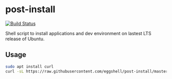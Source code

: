 # post-install

[![Build Status](https://travis-ci.org/eggshell/post-install.svg?branch=master)](https://travis-ci.org/eggshell/post-install)

Shell script to install applications and dev environment on lastest LTS release
of Ubuntu.

## Usage

```bash
sudo apt install curl
curl -sL https://raw.githubusercontent.com/eggshell/post-install/master/ubuntu-post-install.sh | bash
```
